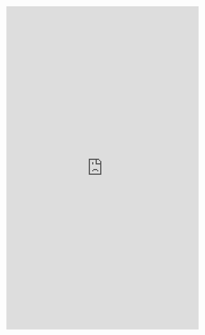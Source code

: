 <iframe frameborder="0" style="width:100%;height:846px;" src="https://viewer.diagrams.net/?highlight=0000ff&edit=_blank&layers=1&nav=1#G1A5s-mTcgCsOUX8qvXZKEJPlSW-iBci8s"></iframe>

